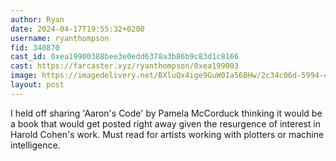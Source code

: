 ```yaml
---
author: Ryan
date: 2024-04-17T19:55:32+0200
username: ryanthompson
fid: 340870
cast_id: 0xea19900388bee3e0edd6378a3b86b9c83d1c8166
cast: https://farcaster.xyz/ryanthompson/0xea199003
image: https://imagedelivery.net/BXluQx4ige9GuW0Ia56BHw/2c34c06d-5994-4335-ab40-ec6d01b9e700/original
layout: post
---
```


I held off sharing 'Aaron's Code' by Pamela McCorduck thinking it would be a book that would get posted right away given the resurgence of interest in Harold Cohen's work. Must read for artists working with plotters or machine intelligence.

<img src='https://imagedelivery.net/BXluQx4ige9GuW0Ia56BHw/2c34c06d-5994-4335-ab40-ec6d01b9e700/original' alt='' referrerpolicy='no-referrer'/>
<img src='https://imagedelivery.net/BXluQx4ige9GuW0Ia56BHw/57cc5879-15ad-4619-c9e4-6c44390d4900/original' alt='' referrerpolicy='no-referrer'/>
